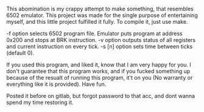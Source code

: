 This abomination is my crappy attempt to make something, that resembles 6502 emulator.
This project was made for the single purpose of entertaining myself, and this little project fulfilled it fully.
To compile it, just use make.


-f option selects 6502 program file. Emulator puts program at address 0x200 and stops at BRK instruction.
-v option outputs status of all registers and current instruction on every tick.
-s [n] option sets time between ticks (default 0).


If you used this program, and liked it, know that I am very happy for you.
I don't guarantee that this program works, and if you fucked something up because of the resualt of running this program,
 it't on you (No warranty or everything like it is provided).
 Have fun.


Posted it before on gitlab, but forgot password to that acc, and dont wanna spend my time restoring it.
